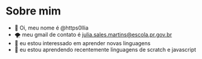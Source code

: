 # Sobre mim
- 👋 Oi, meu nome é @https0llia
- 🌪️ meu gmail de contato é julia.sales.martins@escola.pr.gov.br
- 👀 eu estou interessado em aprender novas linguagens 
- 🌱 eu estou aprendendo recentemente linguagens de scratch e javascript


<!---
https0llia/https0llia is a ✨ special ✨ repository because its `README.md` (this file) appears on your GitHub profile.
You can click the Preview link to take a look at your changes.
--->

